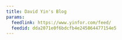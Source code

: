 ```yaml
---
title: David Yin's Blog
params:
  feedlink: https://www.yinfor.com/feed/
  feedid: dda2071e0f6bdcfb4e245864477154e5
---
```

